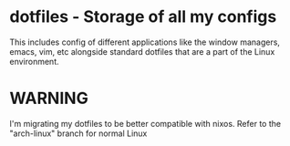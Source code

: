 # dotfiles - Storage of all my configs
This includes config of different applications like the window managers, emacs, vim, etc alongside standard dotfiles that are a part of the Linux environment.

# WARNING
I'm migrating my dotfiles to be better compatible with nixos. Refer to the "arch-linux" branch for normal Linux

